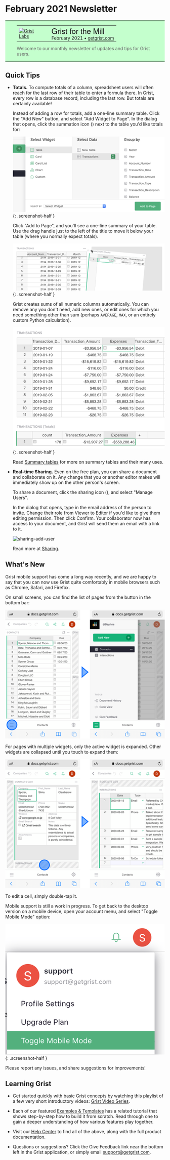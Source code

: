 # February 2021 Newsletter

<style>
  /* restore some poorly overridden defaults */
  .newsletter-header .table {
    background-color: initial;
    border: initial;
  }
  .newsletter-header .table > tbody > tr > td {
    padding: initial;
    border: initial;
    vertical-align: initial;
  }
  .newsletter-header img.header-img {
    padding: initial;
    max-width: initial;
    display: initial;
    padding: initial;
    line-height: initial;
    background-color: initial;
    border: initial;
    border-radius: initial;
    margin: initial;
  }

  /* copy newsletter styles, with a prefix for sufficient specificity */
  .newsletter-header .header {
    border: none;
    padding: 0;
    margin: 0;
  }
  .newsletter-header table > tbody > tr > td.header-image {
    width: 80px;
    padding-right: 16px;
  }
  .newsletter-header table > tbody > tr > td.header-text {
    background-color: #c4ffcd;
    padding: 16px 36px;
  }
  .newsletter-header table.header-top {
    border: none;
    padding: 0;
    margin: 0;
    width: 100%;
  }
  .header-title {
    font-family: Helvetica Neue, Helvetica, Arial, sans-serif;
    font-size: 24px;
    line-height: 28px;
  }
  .header-month {
  }
  .header-welcome {
    margin-top: 12px;
    color: #666666;
  }
  .center {
    text-align: center;
  }
</style>
<div class="newsletter-header">
<table class="header" cellpadding="0" cellspacing="0" border="0"><tr>
  <td class="header-text">
    <table class="header-top"><tr>
      <td class="header-image">
        <a href="https://www.getgrist.com">
          <img class="header-img" src="/images/newsletters/2021-02/chocolates-logo.png" width="80" height="80" alt="Grist Labs" border="0">
        </a>
      </td>
      <td class="header-top-text">
        <div class="header-title">Grist for the Mill</div>
        <div class="header-month">February 2021
          &#8226; <a href="https://www.getgrist.com/">getgrist.com</a></div>
      </td>
    </tr></table>
    <div class="header-welcome">
      Welcome to our monthly newsletter of updates and tips for Grist users.
    </div>
  </td>
</tr></table>
</div>

## Quick Tips

- <a name="totals"></a>
  **Totals.** To compute totals of a column, spreadsheet users will often reach for the last row
  of their table to enter a formula there. In Grist, every row is a database record, including the
  last row. But totals are certainly available!

    Instead of adding a row for totals, add a one-line summary table. Click the "Add New" button,
    and select "Add Widget to Page". In the dialog that opens, click the summation icon
    (<span class="grist-icon" style="--icon: var(--icon-Pivot)"></span>) next to the table you'd like
    totals for:

    <span class="screenshot-large">*![Summary Dialog](../images/newsletters/2021-02/summary-picker.png)*</span>
    {: .screenshot-half }

    Click "Add to Page", and you'll see a one-line summary of your table. Use the drag handle just to
    the left of the title to move it below your table (where you normally expect totals).

    <span class="screenshot-large">*![Drag Totals](../images/newsletters/2021-02/drag-totals.png)*</span>
    {: .screenshot-half }

    Grist creates sums of all numeric columns automatically. You can remove any you don't need,
    add new ones, or edit ones for which you need something other than sum (perhaps `AVERAGE`, `MAX`,
    or an entirely custom Python calculation).

    <span class="screenshot-large">*![Totals Row](../images/newsletters/2021-02/totals-row.png)*</span>
      {: .screenshot-half }

    Read [Summary tables](../summary-tables.md) for more on summary tables and their many uses.

- <a name="realtime-sharing"></a>
  **Real-time Sharing.** Even on the free plan, you can share a document and collaborate on it.
  Any change that you or another editor makes will immediately show up on the other person's screen.

    To share a document, click the sharing icon
    (<span class="grist-icon" style="--icon: var(--icon-Share)"></span>), and select "Manage Users".

    In the dialog that opens, type in the email address of the person to invite. Change their role
    from Viewer to Editor if you'd like to give them editing permission. Then click Confirm. Your
    collaborator now has access to your document, and Grist will send them an email with a link to
    it.

    ![sharing-add-user](../images/sharing/sharing-add-user.png)

    Read more at [Sharing](../sharing.md).


## What's New

Grist mobile support has come a long way recently, and we are happy to say that you can now use
Grist quite comfortably in mobile browsers such as Chrome, Safari, and Firefox.

On small screens, you can find the list of pages from the button in the bottom bar:

  ![Mobile Pages](../images/newsletters/2021-02/mobile-pages.png)

For pages with multiple widgets, only the active widget is expanded. Other widgets are collapsed
until you touch to expand them:

  ![Mobile Widgets](../images/newsletters/2021-02/mobile-widgets.png)

To edit a cell, simply double-tap it.

Mobile support is still a work in progress. To get back to the desktop version on a mobile device,
open your account menu, and select "Toggle Mobile Mode" option:

  *![toggle-mobile-mode](../images/toggle-mobile-mode.png)*
  {: .screenshot-half }

Please report any issues, and share suggestions for improvements!

## Learning Grist

- Get started quickly with basic Grist concepts by watching this playlist
  of a few very short introductory videos:
  [Grist Video Series](https://www.youtube.com/playlist?list=PL3Q9Tu1JOy_4Mq8JlcjZXEMyJY69kda44).

- Each of our featured [Examples & Templates](https://docs.getgrist.com/p/templates)
  has a related tutorial that shows step-by-step how to build it
  from scratch. Read through one to gain a deeper understanding of how
  various features play together.

- Visit our [Help Center](../index.md) to
  find all of the above, along with the full product documentation.

- Questions or suggestions? Click the
  <span class="app-menu-item"><span class="grist-icon" style="--icon: var(--icon-Feedback)"></span> Give Feedback</span>
  link near the bottom left in the Grist application, or simply email
  <support@getgrist.com>.
